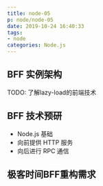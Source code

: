 ```yaml
---
title: node-05
p: node/node-05
date: 2019-10-24 16:40:33
tags:
- node
categories: Node.js
---
```



## BFF 实例架构

TODO: 了解lazy-load的前端技术

## BFF 技术预研

* Node.js 基础
* 向前提供 HTTP 服务
* 向后进行 RPC 通信

## 极客时间BFF重构需求
